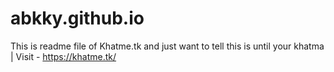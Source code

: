 # abkky.github.io

This is readme file of Khatme.tk and just want to tell this is until your khatma
|
Visit - https://khatme.tk/
